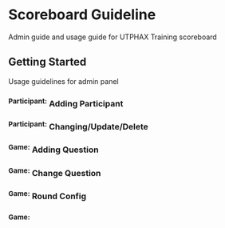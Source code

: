 # Scoreboard Guideline

Admin guide and usage guide for UTPHAX Training scoreboard

## Getting Started

Usage guidelines for admin panel


### <sup>Participant:</sup> Adding Participant

### <sup>Participant:</sup> Changing/Update/Delete

### <sup>Game:</sup> Adding Question

### <sup>Game:</sup> Change Question

### <sup>Game:</sup> Round Config

### <sup>Game:</sup> 